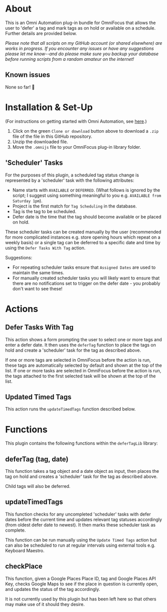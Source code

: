 # About

This is an Omni Automation plug-in bundle for OmniFocus that allows the user to 'defer' a tag and mark tags as on hold or available on a schedule. Further details are provided below.

_Please note that all scripts on my GitHub account (or shared elsewhere) are works in progress. If you encounter any issues or have any suggestions please let me know--and do please make sure you backup your database before running scripts from a random amateur on the internet!_

## Known issues

None so far! 🤞

# Installation & Set-Up

(For instructions on getting started with Omni Automation, see [here](https://kaitlinsalzke.com/how-to/how-to-add-a-omnijs-plug-in-to-omnifocus-and-assign-a-keyboard-shortcut/).)

1. Click on the green `Clone or download` button above to download a `.zip` file of the file in this GitHub repository.
2. Unzip the downloaded file.
3. Move the `.omnijs` file to your OmniFocus plug-in library folder.

## 'Scheduler' Tasks

For the purposes of this plugin, a scheduled tag status change is represented by a 'scheduler' task with the following attributes:
* Name starts with `AVAILABLE` or `DEFERRED`. (What follows is ignored by the script; I suggest using something meaningful to you e.g. `AVAILABLE from Saturday 1pm`).
* Project is the first match for `Tag Scheduling` in the database.
* Tag is the tag to be scheduled.
* Defer date is the time that the tag should become available or be placed on hold.

These scheduler tasks can be created manually by the user (recommended for more complicated instances e.g. store opening hours which repeat on a weekly basis) or a single tag can be deferred to a specific date and time by using the `Defer Tasks With Tag` action.

Suggestions:
* For repeating scheduler tasks ensure that `Assigned Dates` are used to maintain the same times.
* For manually created scheduler tasks you will likely want to ensure that there are no notifications set to trigger on the defer date - you probably don't want to see these!

# Actions

## Defer Tasks With Tag

This action shows a form prompting the user to select one or more tags and enter a defer date. It then uses the `deferTag` function to place the tags on hold and create a 'scheduler' task for the tag as described above.

If one or more tags are selected in OmniFocus before the action is run, these tags are automatically selected by default and shown at the top of the list.
If one or more tasks are selected in OmniFocus before the action is run, the tags attached to the first selected task will be shown at the top of the list.

## Updated Timed Tags

This action runs the `updateTimedTags` function described below.

# Functions

This plugin contains the following functions within the `deferTagLib` library:

## deferTag (tag, date)

This function takes a tag object and a date object as input, then places the tag on hold and creates a 'scheduler' task for the tag as described above.

Child tags will also be deferred.

## updateTimedTags

This function checks for any uncompleted 'scheduler' tasks with defer dates before the current time and updates relevant tag statuses accordingly (from oldest defer date to newest). It then marks these scheduler task as complete.

This function can be run manually using the `Update Timed Tags` action but can also be scheduled to run at regular intervals using external tools e.g. Keyboard Maestro.

## checkPlace

This function, given a Google Places Place ID, tag and Google Places API Key, checks Google Maps to see if the place in question is currently open, and updates the status of the tag accordingly.

It is not currently used by this plugin but has been left here so that others may make use of it should they desire.